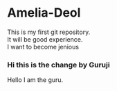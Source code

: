 # Amelia-Deol
This is my first git repository.
<br>
It will be good experience.
<br>
I want to become jenious


### Hi this is the change by Guruji

Hello I am the guru.